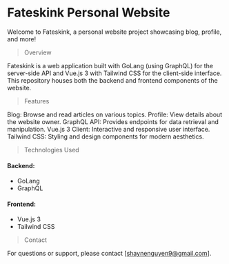 # Fateskink Personal Website

Welcome to Fateskink, a personal website project showcasing blog, profile, and more!

> Overview

Fateskink is a web application built with GoLang (using GraphQL) for the server-side API and Vue.js 3 with Tailwind CSS for the client-side interface. This repository houses both the backend and frontend components of the website.

> Features

Blog: Browse and read articles on various topics.
Profile: View details about the website owner.
GraphQL API: Provides endpoints for data retrieval and manipulation.
Vue.js 3 Client: Interactive and responsive user interface.
Tailwind CSS: Styling and design components for modern aesthetics.

> Technologies Used

#### Backend:

- GoLang
- GraphQL

#### Frontend:

- Vue.js 3
- Tailwind CSS

> Contact

For questions or support, please contact [shaynenguyen9@gmail.com].
